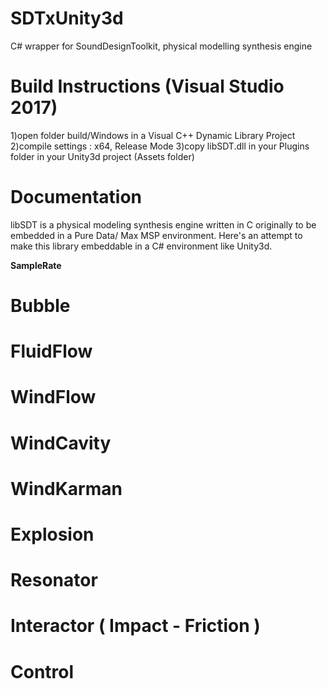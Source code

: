 # SDTxUnity3d
C# wrapper for SoundDesignToolkit, physical modelling synthesis engine

# Build Instructions (Visual Studio 2017)

1)open folder build/Windows in a Visual C++ Dynamic Library Project 
2)compile settings : x64, Release Mode
3)copy libSDT.dll in your Plugins folder in your Unity3d project (Assets folder)

# Documentation

libSDT is a physical modeling synthesis engine written in C originally to be embedded in a Pure Data/ Max MSP environment.
Here's an attempt to make this library embeddable in a C# environment like Unity3d.

  <b>SampleRate</b>
  
  # Bubble
  
  # FluidFlow
  
  # WindFlow
  
  # WindCavity
  
  # WindKarman
  
  # Explosion
  
  # Resonator
  
  # Interactor ( Impact - Friction )
  
  # Control 
